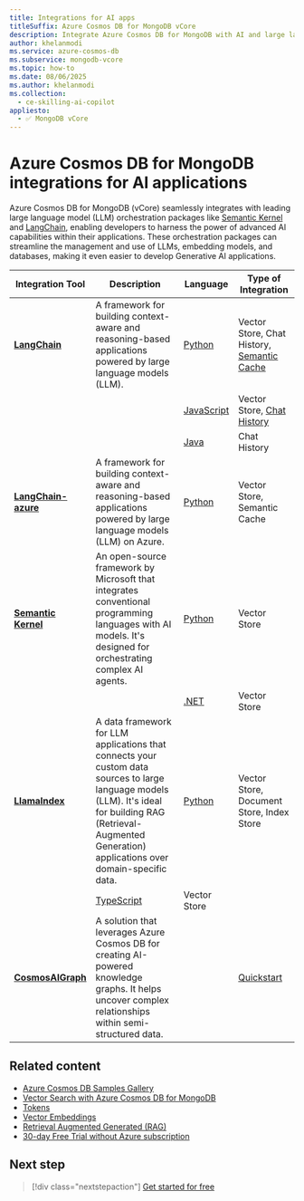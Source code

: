 ```yaml
---
title: Integrations for AI apps
titleSuffix: Azure Cosmos DB for MongoDB vCore
description: Integrate Azure Cosmos DB for MongoDB with AI and large language model (LLM) orchestration packages like Semantic Kernel and LangChain.
author: khelanmodi
ms.service: azure-cosmos-db
ms.subservice: mongodb-vcore
ms.topic: how-to
ms.date: 08/06/2025
ms.author: khelanmodi
ms.collection:
  - ce-skilling-ai-copilot
appliesto:
  - ✅ MongoDB vCore
---
```


# Azure Cosmos DB for MongoDB integrations for AI applications

Azure Cosmos DB for MongoDB (vCore) seamlessly integrates with leading large language model (LLM) orchestration packages like [Semantic Kernel](https://github.com/microsoft/semantic-kernel) and [LangChain](https://www.langchain.com/), enabling developers to harness the power of advanced AI capabilities within their applications. These orchestration packages can streamline the management and use of LLMs, embedding models, and databases, making it even easier to develop Generative AI applications.

| Integration Tool | Description | Language | Type of Integration |
| --- | --- | --- | --- |
| **[LangChain](https://www.langchain.com/)** | A framework for building context-aware and reasoning-based applications powered by large language models (LLM). | [Python](https://python.langchain.com/docs/integrations/vectorstores/azure_cosmos_db/) | Vector Store, Chat History, [Semantic Cache](https://python.langchain.com/docs/integrations/llm_caching/#azure-cosmos-db-semantic-cache) |
| | | [JavaScript](https://js.langchain.com/docs/integrations/vectorstores/azure_cosmosdb_mongodb/) | Vector Store, [Chat History](https://js.langchain.com/docs/integrations/platforms/microsoft#azure-cosmos-db-mongodb-vcore-chat-message-history) |
| | | [Java](https://docs.langchain4j.dev/integrations/embedding-stores/azure-cosmos-mongo-vcore/) | Chat History |
| **[LangChain-azure](https://github.com/langchain-ai/langchain-azure)** | A framework for building context-aware and reasoning-based applications powered by large language models (LLM) on Azure. | [Python](https://github.com/langchain-ai/langchain-azure/blob/main/libs/azure-ai/langchain_azure_ai/vectorstores/azure_cosmos_db_mongo_vcore.py) | Vector Store, Semantic Cache  |
| **[Semantic Kernel](https://github.com/microsoft/semantic-kernel)** | An open-source framework by Microsoft that integrates conventional programming languages with AI models. It's designed for orchestrating complex AI agents. | [Python](/semantic-kernel/concepts/vector-store-connectors/out-of-the-box-connectors/azure-cosmosdb-mongodb-connector?pivots=programming-language-python) | Vector Store |
| | | [.NET](/semantic-kernel/concepts/vector-store-connectors/out-of-the-box-connectors/azure-cosmosdb-mongodb-connector?pivots=programming-language-csharp) | Vector Store |
| **[LlamaIndex](https://www.llamaindex.ai/)** | A data framework for LLM applications that connects your custom data sources to large language models (LLM). It's ideal for building RAG (Retrieval-Augmented Generation) applications over domain-specific data. | [Python](https://docs.llamaindex.ai/en/stable/examples/vector_stores/AzureCosmosDBMongoDBvCoreDemo/) | Vector Store, Document Store, Index Store |
| | [TypeScript](https://docs.llamaindex.ai/en/stable/examples/vector_stores/AzureCosmosDBMongoDBvCoreDemo/) | Vector Store |
| **[CosmosAIGraph](https://aka.ms/cosmosaigraph)** | A solution that leverages Azure Cosmos DB for creating AI-powered knowledge graphs. It helps uncover complex relationships within semi-structured data. | | [Quickstart](https://github.com/AzureCosmosDB/CosmosAIGraph/tree/main/impl) |

## Related content

- [Azure Cosmos DB Samples Gallery](https://aka.ms/AzureCosmosDB/Gallery)
- [Vector Search with Azure Cosmos DB for MongoDB](./vector-search.md)
- [Tokens](../../gen-ai/tokens.md)
- [Vector Embeddings](../../gen-ai/vector-embeddings.md)
- [Retrieval Augmented Generated (RAG)](../../gen-ai/rag.md)
- [30-day Free Trial without Azure subscription](https://azure.microsoft.com/try/cosmosdb/)

## Next step

> [!div class="nextstepaction"]
> [Get started for free](free-tier.md)
